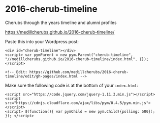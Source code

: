 # 2016-cherub-timeline
Cherubs through the years timeline and alumni profiles

https://medillcherubs.github.io/2016-cherub-timeline/

Paste this into your Wordpress post:

```
<div id="cherub-timeline"></div>
<script> var pymParent = new pym.Parent("cherub-timeline", "//medillcherubs.github.io/2016-cherub-timeline/index.html", {}); </script>

<!-- Edit: https://github.com/medillcherubs/2016-cherub-timeline/edit/gh-pages/index.html -->
```

Make sure the following code is at the bottom of your `index.html`:

```
<script src="https://code.jquery.com/jquery-1.11.3.min.js"></script>
<script src="https://cdnjs.cloudflare.com/ajax/libs/pym/0.4.5/pym.min.js"></script>
<script> $(function(){ var pymChild = new pym.Child({polling: 500}); }); </script> 
```
